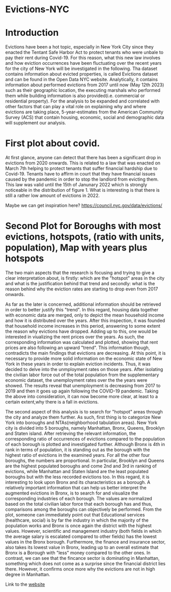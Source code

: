 # Evictions-NYC
# Introduction

Evictions have been a hot topic, especially in New York City since they enacted the Tentant Safe Harbor Act to protect tenants who were unbale to pay their rent during Covid-19. For this reason, what this new law involves and how eviction occurrences have been fluctuating over the recent years for the city of New York will be investigated in the following. Tha dataset contains information about evicted properties, is called Evictions dataset and can be found in the Open Data NYC website. Analytically, it contains information about performed evictions from 2017 until now (May 12th 2023) such as their geographic location, the executing marshals who performed them while building information is also provided(i.e. commercial or residential property). For the analysis to be expanded and correlated with other factors that can play a vital role on explaining why and where evictions are taking place, 5-year-estimates from the American Community Survey (ACS) that contain housing, economic, social and demographic data will supplement our analysis.


# First plot about covid.

At first glance, anyone can detect that there has been a significant drop in evictions from 2020 onwards. This is related to a law that was enacted on March 7th helping to protect tenants that suffer financial hardship due to Covid-19. Tenants have to affirm in court that they have financial issues caused by the pandemic in order to stop the landlord from evicting them. This law was valid until the 15th of Janunary 2022 which is strongly noticeable in the distribution of figure 1. What is interesting is that there is still a rather low amount of evictions in 2022.

Maybe we can get inspiration here? https://council.nyc.gov/data/evictions/

# Second Plot for Boroughs with most evictions, hotspots, (ratio with units, population), Map with years plus hotspots


The two main aspects that the research is focusing and trying to give a clear interpretation about, is firstly: which are the "hotspot" areas in the city and what is the justification behind that trend and secondly: what is the reason behind why the eviction rates are starting to drop even from 2017 onwards.

As far as the later is concerned, additional information should be retrieved in order to better justify this "trend". In this regard, housing data together with economic data are merged, only to depict the mean household income and how it is distributed over the years. After this inspection, it was founded that household income increases in this period, answering to some extent the reason why evictions have dropped. Adding up to this, one would be interested in viualizing the rent prices over the years. As such, the corresponding information was calculated and plotted, showing that rent prices are also following an upward "trend". This information though, contradicts the main findings that evictions are decreasing. At this point, it is necessary to provide more solid information on the economic state of New York in these years in order to explain eviction incidents. Thus, it was decided to delve into the unmployment rates on those years. After isolating the civilian labor force out of the total population from the supplementary economic dataset, the unemployment rates over the the years were showed. The results reveal that unemployment is decreasing from 2017 to 2019 and then it goes up again following the COVID-19 pandemic. Taking the above into consideration, it can now become more clear, at least to a certain extent,why there is a fall in evictions.

The second aspect of this analysis is to search for "hotspot" areas through the city and analyze them further. As such, first thing is to categorize New York into boroughs and NTAs(neighborhood tabulation areas). New York city is divided into 5 boroughs, namely Manhattan, Bronx, Queens, Brooklyn and Staten island. After retrieving the relevant information, the corresponding ratio of occurrences of evictions compared to the population of each borough is plotted and investigated further. Although Bronx is 4th in rank in terms of population, it is standing out as the borough with the highest ratio of evictions in the examined years. For all the other four boroughs, the numbers are proportional. In particular, Brooklyn and Queens are the highest populated boroughs and come 2nd and 3rd in ranking of evictions, while Manhattan and Staten Island are the least populated boroughs but with the less recorded evictions too. In this regard, it is interesting to look upon Bronx and its characteristics as a borough. A relatively important information that can help us better interpret the augmented evictions in Bronx, is to search for and visualize the corresponding industries of each borough. The values are normalized based on the total civilian labor force that each borough has and thus, comparisons among the boroughs can objectively be performed. From the plot, someone can immediately point out that Educational services (healthcare, social) is by far the industry in which the majority of the population works and Bronx is once again the district with the highest values. However, scientific and management industry (both fields in which the average salary is escalated compared to other fields) has the lowest values in the Bronx borough. Furthermore, the finance and insurance sector, also takes its lowest value in Bronx, leading up to an overall estimate that Bronx is a Borough with "less" money compared to the other ones. In contrast, we can see that the fincance sector is dominating in Manhattan, something which does not come as a surprise since the financial district lies there. However, it confirms once more why the evictions are not in high degree in Manhattan.









Link to the [website](https://franziskamarie.github.io/posts/evictions-NYC)
